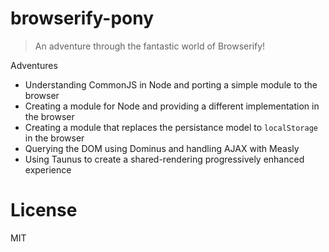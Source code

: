 # browserify-pony

> An adventure through the fantastic world of Browserify!

Adventures

- Understanding CommonJS in Node and porting a simple module to the browser
- Creating a module for Node and providing a different implementation in the browser
- Creating a module that replaces the persistance model to `localStorage` in the browser
- Querying the DOM using Dominus and handling AJAX with Measly
- Using Taunus to create a shared-rendering progressively enhanced experience

# License

MIT
